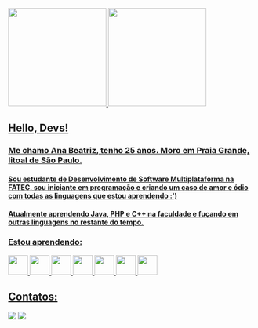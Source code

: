 <div>
<a href="https://github.com/anabefernandes">
<img loading="lazy" height="200" src="https://github-readme-stats.vercel.app/api/top-langs/?username=anabefernandes&layout=compact&langs_count=7&theme=dracula"/> <img loading="lazy" height="200" src="https://github-readme-stats.vercel.app/api?username=anabefernandes&show_icons=true&theme=dracula&include_all_commits=true&count_private=true"/>
</div>
  
## Hello, Devs!
### Me chamo Ana Beatriz, tenho 25 anos. Moro em Praia Grande, litoal de São Paulo. 

#### Sou estudante de Desenvolvimento de Software Multiplataforma na FATEC, sou iniciante em programação e criando um caso de amor e ódio com todas as linguagens que estou aprendendo :')
#### Atualmente aprendendo Java, PHP e C++ na faculdade e fuçando em outras linguagens no restante do tempo.

### Estou aprendendo:
<img loading="lazy" src="https://cdn.jsdelivr.net/gh/devicons/devicon@latest/icons/html5/html5-original-wordmark.svg" width="40" height="40"/> <img loading="lazy" src="https://cdn.jsdelivr.net/gh/devicons/devicon@latest/icons/css3/css3-original-wordmark.svg"  width="40" height="40" /> <img loading="lazy" src="https://cdn.jsdelivr.net/gh/devicons/devicon@latest/icons/javascript/javascript-original.svg" width="40" height="40"/> <img  loading="lazy" src="https://cdn.jsdelivr.net/gh/devicons/devicon@latest/icons/php/php-plain.svg" width="40" height="40"/> <img loading="lazy" src="https://cdn.jsdelivr.net/gh/devicons/devicon@latest/icons/azuresqldatabase/azuresqldatabase-original.svg"  width="40" height="40" /> <img loading="lazy" src="https://cdn.jsdelivr.net/gh/devicons/devicon@latest/icons/java/java-original-wordmark.svg" width="40" height="40" /> <img loading="lazy" src="https://cdn.jsdelivr.net/gh/devicons/devicon@latest/icons/cplusplus/cplusplus-original.svg" width="40" height="40"/>           
          
## Contatos: 
<div>
<a href = "mailto:abeatriz.fernandes@outlook.com"><img loading="lazy" src="https://img.shields.io/badge/Gmail-D14836?style=for-the-badge&logo=gmail&logoColor=white" target="_blank"></a>
<a href="https://www.linkedin.com/in/anabefernandes/" target="_blank"><img loading="lazy" src="https://img.shields.io/badge/-LinkedIn-%230077B5?style=for-the-badge&logo=linkedin&logoColor=white" target="_blank"></a>   
</div>

                     
